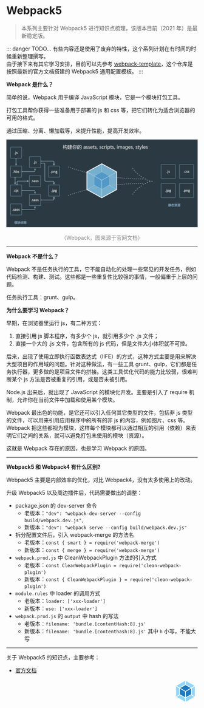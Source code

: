 # Webpack5

> 本系列主要针对 Webpack5 进行知识点梳理，该版本目前（2021 年）是最新稳定版。

::: danger TODO...
有些内容还是使用了废弃的特性，这个系列计划在有时间的时候重新整理撰写。  
由于接下来有其它学习安排，目前可以先参考 [webpack-template](https://github.com/wenyuan/webpack-template)，这个仓库是按照最新的官方文档搭建的 Webpack5 通用配置模板。
:::

**Webpack 是什么？**

简单的说，Webpack 用于编译 JavaScript 模块，它是一个模块打包工具。

打包工具帮你获得一些准备用于部署的 js 和 css 等，把它们转化为适合浏览器的可用的格式。

通过压缩、分离、懒加载等，来提升性能，提高开发效率。

<div style="text-align: center;">
  <img src="./assets/webpack.png" alt="Webpack">
  <p style="text-align: center; color: #888;">（Webpack，图来源于官网文档）</p>
</div>

<hr>

**Webpack 不是什么？**

Webpack 不是任务执行的工具，它不能自动化的处理一些常见的开发任务，例如代码检测、构建、测试。这些都是一些重复性比较强的事情，一般偏重于上层的问题。

任务执行工具：grunt、gulp。

**为什么要学习 Webpack？**

早期，在浏览器里运行 js，有二种方式：

1. 直接引用 js 脚本程序，有多少个 js，就引用多少个 .js 文件；
2. 直接一个大的 .js 文件，包含所有的 js 代码，但是文件大小体积就不可控。

后来，出现了使用立即执行函数表达式（IIFE）的方式，这种方式主要是用来解决大型项目的作用域的问题。针对这种做法，有一些工具 grunt、gulp，它们都是任务执行器，更多做的是项目文件的拼接。这类工具优化代码的能力比较弱，很难判断某个 js 方法是否被重复的引用，或是否未被引用。

Node.js 出来后，就出现了 JavaScript 的模块化开发。主要是引入了 require 机制，允许你在当前文件中加载和使用某个模块。

Webpack 最出色的功能，是它还可以引入任何其它类型的文件，包括非 js 类型的文件，可以用来引用应用程序中的所有的非 js 的内容，例如图片、css 等。Webpack 把这些都视为模块，这样每个模块都可以通过相互的引用（依赖）来表明它们之间的关系，就可以避免打包未使用的模块（资源）。

这就是 Webpack 存在的原因，也是学习 Webpack 的原因。

<hr>

**Webpack5 和 Webpack4 有什么区别?**

Webpack5 主要是内部效率的优化，对比 Webpack4，没有太多使用上的改动。

升级 Webpack5 以及周边插件后，代码需要做出的调整：

* package.json 的 dev-server 命令
  * 老版本：`"dev": "webpack-dev-server --config build/webpack.dev.js",`
  * 新版本：`"dev": "webpack serve --config build/webpack.dev.js"`
* 拆分配置文件后，引入 webpack-merge 的方法名
  * 老版本：`const { smart } = require('webpack-merge')`
  * 新版本：`const { merge } = require('webpack-merge')`
* `webpack.prod.js` 中 CleanWebpackPlugin 方法的引入方式
  * 老版本：`const CleanWebpackPlugin = require('clean-webpack-plugin')`
  * 新版本：`const { CleanWebpackPlugin } = require('clean-webpack-plugin')`
* `module.rules` 中 loader 的调用方式
  * 老版本：`loader: ['xxx-loader']`
  * 新版本：`use: ['xxx-loader']`
* `webpack.prod.js` 的 `output` 中 hash 的写法
  * 老版本：`filename: 'bundle.[contentHash:8].js'`
  * 新版本：`filename: 'bundle.[contenthash:8].js'` 其中 `h` 小写，不能大写

<hr>

关于 Webpack5 的知识点，主要参考：

* [官方文档](https://webpack.js.org)

<div style="text-align: right">
  <svg t="1622560522153" class="icon" viewBox="0 0 1024 1024" version="1.1" xmlns="http://www.w3.org/2000/svg" p-id="3671" width="64" height="64"><path d="M882.23288889 749.45422222L526.90488889 950.38577778V793.94133333l221.41155556-121.856 133.91644444 77.36888889z m24.34844444-22.07288889V307.08622222l-129.93422222 75.09333333v270.22222223l129.93422222 74.97955555z m-766.17955555 22.07288889l355.328 201.04533333V793.94133333L274.20444445 672.08533333l-133.80266667 77.36888889zM116.05333333 727.38133333V307.08622222l129.93422222 75.09333333v270.22222223L116.05333333 727.38133333z m15.24622222-447.60177778l364.43022223-206.16533333v151.32444445L262.144 353.39377778l-1.82044445 1.024c0 0.11377778-129.024-74.63822222-129.024-74.63822223z m760.03555556 0L526.90488889 73.728v151.32444445l233.472 128.34133333 1.82044444 1.024 129.13777778-74.63822223z" fill="#8ED6FB" p-id="3672"></path><path d="M495.72977778 758.21511111l-218.45333333-120.14933333V400.15644445l218.45333333 126.17955555v231.87911111z m31.17511111 0l218.45333333-120.03555556V400.15644445l-218.45333333 126.17955555v231.87911111zM291.95377778 372.62222222l219.24977777-120.49066667L730.45333333 372.62222222 511.31733333 499.25688889 291.95377778 372.62222222z" fill="#1C78C0" p-id="3673"></path></svg>
</div>
